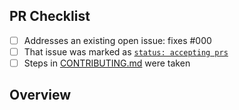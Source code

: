 <!-- 👋 Hi, thanks for sending a PR to my-typescript-app! 💖
Please fill out all fields below and make sure each item is true and [x] checked.
Otherwise we may not be able to review your PR. -->

## PR Checklist

- [ ] Addresses an existing open issue: fixes #000
- [ ] That issue was marked as [`status: accepting prs`](https://github.com/mastondzn/my-typescript-app/issues?q=is%3Aopen+is%3Aissue+label%3A%22status%3A+accepting+prs%22)
- [ ] Steps in [CONTRIBUTING.md](https://github.com/mastondzn/my-typescript-app/blob/main/.github/CONTRIBUTING.md) were taken

## Overview

<!-- Description of what is changed and how the code change does that. -->

